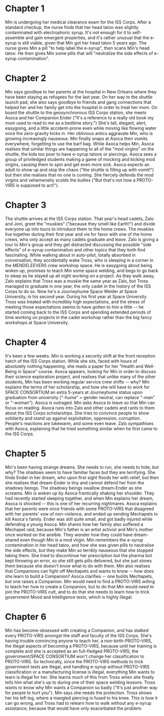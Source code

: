 # Chapter 1

Min is undergoing her medical clearance exam for the ISS Corps. After a standard checkup, the nurse finds that her head tatoo was slightly contaminated with electrophoric syrup. It's not enough for it to self-assemble and gain emergent properties, and it's rather unusual that the e-syrup is still viable, given that Min got her head tatoo 5 years ago. The nurse gives Min a pill "to help label the e-syrup", then scans Min's head tatoo. He then gives Min some pills that will "neutralize the side effects of e-syrup contamination". 

# Chapter 2

Min says goodbye to her parents at the hospital in New Orleans where they have been staying as refugees for the last year. On her way to the shuttle launch pad, she also says goodbye to friends and gang connections that helped her and her family get into the hospital in order to treat her mom. On board the shuttle to the geosynchronous ISS Corps station, she meets Asoca and her Companion Ender ("It's a reference to a really old book my mum used to read to me as a bedtime story.") She's tall, elegant, alert, easygoing, and a little accident-prone even while moving like flowing water once the zero-gravity kicks in. Her oblivious antics aggravate Min, who is growing increasingly nauseous. Min finally snaps at Asoca then vomits everywhere, forgetting to use the barf bag. While Asoca helps Min, Asoca realises that similar things are happening to all of the "mod virgins" on the shuttle, the kids too poor to have e-syrup tatoos or piercings. Asoca sees a group of priviledged students making a game of mocking and kicking mod virgins, causing them to spin and get even more sick. Asoca expects an adult to show up and stop the chaos ("the shuttle is filling up with vomit!") but then she realises that no one is coming. She fiercely defends the mod virgins and vehemenetly scolds the bullies ("But that's not how a PROTO-VIRS is supposed to act!"). 

# Chapter 3

The shuttle arrives at the ISS Corps station. That year's head cadets, Zalo and Joni, greet the "muskies" ("because they smell like Earth!") and divide everyone up into tours to introduce them to the home crews. The muskies live together during their first year and vie for favor with one of the home crews, who only accept as many cadets graduate and leave. Zalo is giving a tour to Min's group and they get distracted discussing the possible "side effects" of e-syrup contamination and other topics that they both find fascinating. While walking about in auto-pilot, totally absorbed in conversation, they accidentally wake Tross, who is sleeping in a corner in the MENDELEEVERS crew workshop space. He is easygoing about being woken up, promises to teach Min some space welding, and begs to go back to sleep as he stayed up all night working on a project. As they walk away, Zalo explains that Tross was a muskie the same year as Zalo, but Tross managed to graduate in one year, the only cadet in the history of the ISS Corps to do so. Now he's a Journeyhume Space Welder at Space University, in his second year. During his first year at Space University Tross was treated with incredibly high expectations, and the stress of meeting those expectations seems to have gotten to him a little -- he started coming back to the ISS Corps and spending extended periods of time working on projects in the cadet workshop rather than the big fancy workshops at Space University. 

# Chapter 4

It's been a few weeks. Min is working a security shift at the front reception hatch of the ISS Corps station. While she sits, faced with hours of absolutely nothing happening, she reads a paper for her "Health and Well-Being in Space" course. Asoca appears, looking for Min in order to discuss their science exploration project, and realises that unlike many of the other students, Min has been working regular service crew shifts -- why? Min explains the terms of her scholarship, and how she will have to work for SPACE CONSORTIUM an extra 5-years at Journeyhume status upon graduation from university ("-hume" = gender neutral, can replace "-man" or "-woman"). Asoca is outraged. Min asks Asoca to leave so that Min can focus on reading. Asoca runs into Zalo and other cadets and rants to them about the ISS Corps scholarships. She tries to convince people to show solidarity and stand up against exploitation, oppression, corruption. People's reactions are lukewarm, and some even leave. Zalo sympathises with Asoca, explaining that he tried something similar when he first came to the ISS Corps. 

# Chapter 5

Min's been having strange dreams. She needs to run, she needs to hide, but why? The shadows seem to have familiar faces but they are terrifying. She finds Ender in her dream, who upon first sight floods her with relief, but then she realises that dream-Ender is tiny and cannot defend her from the shadowy beings. The shadowy beings swallow dream-Ender as she screams. Min is woken up by Asoca frantically shaking her shoulder. They had recently started sleeping together, and when Min explains her dream, Asoca is shocked -- this is one of her recurring nightmares. Asoca explains that her parents were once friends with some PROTO-VIRS that disagreed with her parents' vow of non-violence, and ended up sending Mechapets to kill Asoca's family. Ender was still quite small, and got badly injured while defending a young Asoca. Min shares how her family also suffered a Mechapet raid, because Min's father is an artist activist and Min's mother once worked on the ansible. They wonder how they could have dream-shared even though Min is a mod virgin. Min remembers the e-syrup contamination in her head tatoo, and how she was given pills to neutralise the side effects, but they make Min so terribly nauseous that she stopped taking them. She tried to discontinue her prescription but the pharma bot kept throwing an error, so she still gets pills delivered, but she just stores them because she doesn't know what to do with them. Min also realises that Companions can fight off Mechapets and wants to know -- how does she learn to build a Companion? Asoca clarifies -- one builds Mechapets, but one raises a Companion. Min would need to find a PROTO-VIRS willing to teach her how to create a Companion, but to do that Min would need to join the PROTO-VIRS cult, and to do that she needs to learn how to trick government Mood and Intelligence tests, which is highly illegal. 

# Chapter 6

Min has become obsessed with creating a Companion, and has stalked every PROTO-VIRS amongst the staff and faculty of the ISS Corps. She's having trouble convincing anyone to teach her, a non-birth-PROTO-VIRS, the illegal aspects of becoming a PROTO-VIRS, because until her training is complete and she is accepted as an full-fledged PROTO-VIRS, the government/SPACE CONSORTIUM won't change her classification to PROTO-VIRS. So technically, since the PROTO-VIRS methods to trick government tests are illegal, and handling e-syrup without PROTO-VIRS classification or a manufacturing license is illegal, everything Min wants to learn is illegal for her. She learns much of this from Tross when she finally tells him what she's up to during one of their space welding lessons. Tross wants to know why Min wants a Companion so badly ("It's just another way for people to hurt you"). Min says she needs the protection. Tross shows her his left leg, where a mangled piercing is fused to his knee. This is how it can go wrong, and Tross had to relearn how to walk without any e-syrup assistance, because that would have only exacerbated the problem. 
